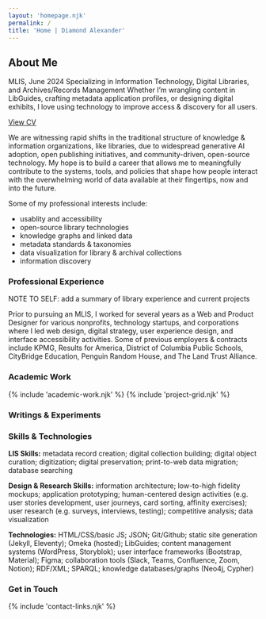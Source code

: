 ```yaml
---
layout: 'homepage.njk'
permalink: /
title: 'Home | Diamond Alexander'
---
```


## About Me

MLIS, June 2024
Specializing in Information Technology, Digital Libraries, and Archives/Records Management
Whether I’m wrangling content in LibGuides, crafting metadata application profiles, or designing digital exhibits, I love using technology to improve access & discovery for all users.

<a href="/assets/Diamond-Alexander-CV.pdf" target="_blank">View CV</a>


We are witnessing rapid shifts in the traditional structure of knowledge & information organizations, like libraries, due to widespread generative AI adoption, open publishing initiatives, and community-driven, open-source technology. My hope is to build a career that allows me to meaningfully contribute to the systems, tools, and policies that shape how people interact with the overwhelming world of data available at their fingertips, now and into the future.

Some of my professional interests include:

- usablity and accessibility
- open-source library technologies
- knowledge graphs and linked data
- metadata standards & taxonomies
- data visualization for library & archival collections
- information discovery

### Professional Experience

NOTE TO SELF: add a summary of library experience and current projects

Prior to pursuing an MLIS, I worked for several years as a Web and Product Designer for various nonprofits, technology startups, and corporations where I led web design, digital strategy, user experience design, and interface accessibility activities. Some of previous employers & contracts include KPMG, Results for America, District of Columbia Public Schools, CityBridge Education, Penguin Random House, and The Land Trust Alliance.

### Academic Work

{% include 'academic-work.njk' %}
{% include 'project-grid.njk' %}

### Writings & Experiments

### Skills & Technologies

**LIS Skills:** metadata record creation; digital collection building; digital object curation; digitization; digital preservation; print-to-web data migration; database searching

**Design & Research Skills:** information architecture; low-to-high fidelity mockups; application prototyping; human-centered design activities (e.g. user stories development, user journeys, card sorting, affinity exercises); user research (e.g. surveys, interviews, testing); competitive analysis; data visualization

**Technologies:** HTML/CSS/basic JS; JSON; Git/Github; static site generation (Jekyll, Eleventy); Omeka (hosted); LibGuides; content management systems (WordPress, Storyblok); user interface frameworks (Bootstrap, Material); Figma; collaboration tools (Slack, Teams, Confluence, Zoom, Notion); RDF/XML; SPARQL; knowledge databases/graphs (Neo4j, Cypher)

### Get in Touch

{% include 'contact-links.njk' %}
